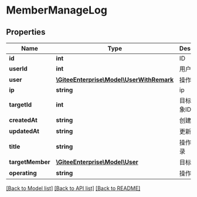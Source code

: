 # MemberManageLog

## Properties

Name | Type | Description | Notes
------------ | ------------- | ------------- | -------------
**id** | **int** | ID | [optional] 
**userId** | **int** | 用户ID | [optional] 
**user** | [**\GiteeEnterprise\Model\UserWithRemark**](UserWithRemark.md) | 操作用户 | [optional] 
**ip** | **string** | ip | [optional] 
**targetId** | **int** | 目标操作对象ID | [optional] 
**createdAt** | **string** | 创建时间 | [optional] 
**updatedAt** | **string** | 更新时间 | [optional] 
**title** | **string** | 操作原始记录 | [optional] 
**targetMember** | [**\GiteeEnterprise\Model\User**](User.md) | 目标用户 | [optional] 
**operating** | **string** | 操作 | [optional] 

[[Back to Model list]](../../README.md#documentation-for-models) [[Back to API list]](../../README.md#documentation-for-api-endpoints) [[Back to README]](../../README.md)


